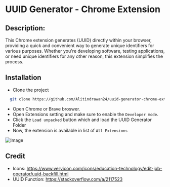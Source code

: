 
# UUID Generator - Chrome Extension

## Description:
This Chrome extension generates (UUID) directly within your browser, providing a quick and convenient way to generate unique identifiers for various purposes. Whether you're developing software, testing applications, or need unique identifiers for any other reason, this extension simplifies the process.


## Installation

- Clone the project

```bash
  git clone https://github.com/Alitindrawan24/uuid-generator-chrome-extension
```

- Open Chrome or Brave broswer.
- Open Extensions setting and make sure to enable the ``Developer mode``.
- Click the ``Load unpacked`` button which and load the UUID Generator Folder
- Now, the extension is available in list of ``All Extensions``

![Image](https://raw.githubusercontent.com/Alitindrawan24/uuid-generator-chrome-extension/main/assets/images.png)
    

## Credit

- Icons: https://www.veryicon.com/icons/education-technology/edit-job-operator/uuid-backfill.html
- UUID Function: https://stackoverflow.com/a/2117523


